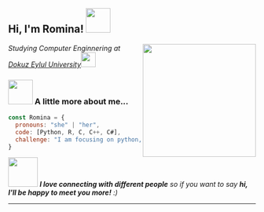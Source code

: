 
<h2> Hi, I'm Romina! <img src="https://media.giphy.com/media/mGcNjsfWAjY5AEZNw6/giphy.gif" width="50"></h2>
<img align='right' src="https://media.giphy.com/media/ieyl9zmCjO4b4t6qoY/giphy.gif" width="230">
<p><em>Studying Computer Enginnering at <a href="http://www.unb.br">Dokuz Eylul University</a><img src="https://media.giphy.com/media/fYSnHlufseco8Fh93Z/giphy.gif" width="30"></br>
</em></p>




### <img src="https://media.giphy.com/media/VgCDAzcKvsR6OM0uWg/giphy.gif" width="50"> A little more about me...  

```javascript
const Romina = {
  pronouns: "she" | "her",
  code: [Python, R, C, C++, C#],
  challenge: "I am focusing on python, Machine Learning and Deep Learning"
}
```

<img src="https://media.giphy.com/media/LnQjpWaON8nhr21vNW/giphy.gif" width="60"> <em><b>I love connecting with different people</b> so if you want to say <b>hi, I'll be happy to meet you more!</b> :)</em>

-----
